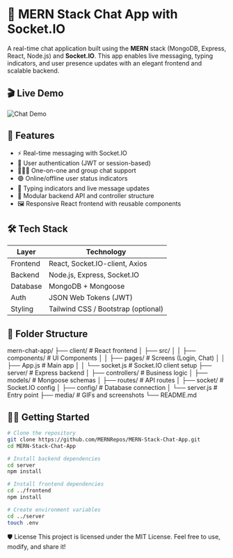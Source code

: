 # 💬 MERN Stack Chat App with Socket.IO

A real-time chat application built using the **MERN** stack (MongoDB, Express, React, Node.js) and **Socket.IO**. This app enables live messaging, typing indicators, and user presence updates with an elegant frontend and scalable backend.

## 🎬 Live Demo

![Chat Demo](./frontend/public/MERN_Stack_Chat_App.gif)

## 🚀 Features

- ⚡ Real-time messaging with Socket.IO
- 🔐 User authentication (JWT or session-based)
- 🧑‍🤝‍🧑 One-on-one and group chat support
- 🟢 Online/offline user status indicators
- 💬 Typing indicators and live message updates
- 🧩 Modular backend API and controller structure
- 🖼️ Responsive React frontend with reusable components

## 🛠 Tech Stack

| Layer    | Technology                          |
| -------- | ----------------------------------- |
| Frontend | React, Socket.IO-client, Axios      |
| Backend  | Node.js, Express, Socket.IO         |
| Database | MongoDB + Mongoose                  |
| Auth     | JSON Web Tokens (JWT)               |
| Styling  | Tailwind CSS / Bootstrap (optional) |

## 📁 Folder Structure

mern-chat-app/
├── client/ # React frontend
│ ├── src/
│ │ ├── components/ # UI Components
│ │ ├── pages/ # Screens (Login, Chat)
│ │ ├── App.js # Main app
│ │ └── socket.js # Socket.IO client setup
├── server/ # Express backend
│ ├── controllers/ # Business logic
│ ├── models/ # Mongoose schemas
│ ├── routes/ # API routes
│ ├── socket/ # Socket.IO config
│ ├── config/ # Database connection
│ └── server.js # Entry point
├── media/ # GIFs and screenshots
└── README.md

## 🧑‍💻 Getting Started

```bash
# Clone the repository
git clone https://github.com/MERNRepos/MERN-Stack-Chat-App.git
cd MERN-Stack-Chat-App

# Install backend dependencies
cd server
npm install

# Install frontend dependencies
cd ../frontend
npm install

# Create environment variables
cd ../server
touch .env

```

🛡 License
This project is licensed under the MIT License.
Feel free to use, modify, and share it!
